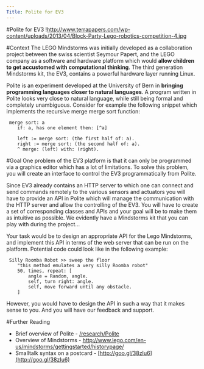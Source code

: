 ```yaml
---
Title: Polite for EV3
---
```

#Polite for EV3
!http://www.terrapapers.com/wp-content/uploads/2013/04/Block-Party-Lego-robotics-competition-4.jpg

#Context
The LEGO Mindstorms was initially developed as a collaboration project between the swiss scientist Seymour Papert, and the LEGO company as a software and hardware platform which would **allow children to get accustomed with computational thinking**. The third generation Mindstorms kit, the EV3, contains a powerful hardware layer running Linux.


Polite is an experiment developed at the University of Bern in **bringing programming languages closer to natural languages**. A program written in Polite looks very close to natural language, while still being formal and completely unambiguous. Consider for example the following snippet which implements the recursive merge merge sort function: 

```
 merge sort: a
	if: a, has one element then: [^a]

	left := merge sort: (the first half of: a).
	right := merge sort: (the second half of: a).
	^ merge: (left) with: (right).
```

#Goal
One problem of the EV3 platform is that it can only be programmed via a graphics editor which has a lot of limitations. To solve this problem, you will create an interface to control the EV3 programmatically from Polite. 


Since EV3 already contains an HTTP server to which one can connect and send commands remotely to the various sensors and actuators you will have to provide an API in Polite which will manage the communication with the HTTP server and allow the controlling of the EV3. You will have to create a set of corresponding classes and APIs and your goal will be to make them as intuitive as possible. We evidently have a Mindstorms kit that you can play with during the project...

Your task would be to design an appropriate API for the Lego Mindstorms, and implement this API in terms of the web server that can be run on the platform. Potential code could look like in the following example: 

```
 Silly Roomba Robot >> sweep the floor
    "this method emulates a very silly Roomba robot"
    50, times, repeat: [
        angle = Random, angle.
        self, turn right: angle.
        self, move forward until any obstacle.
    ]
```

However, you would have to design the API in such a way that it makes sense to you. And you will have our feedback and support.

#Further Reading

-  Brief overview of Polite - [/research/Polite](/research/Polite)
-  Overview of Mindstorms -  http://www.lego.com/en-us/mindstorms/gettingstarted/historypage/
-  Smalltalk syntax on a postcard - [http://goo.gl/38zIu6](http://goo.gl/38zIu6)
